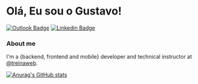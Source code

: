 # Olá, Eu sou o Gustavo!

[![Outlook Badge](https://img.shields.io/badge/Microsoft_Outlook-0078D4?style=for-the-badge&logo=microsoft-outlook&logoColor=white)](gustavo_henriquedepaula@hotmail.com)
[![Linkedin Badge](https://img.shields.io/badge/LinkedIn-0077B5?style=for-the-badge&logo=linkedin&logoColor=white)](https://www.linkedin.com/in/gustavo-h-a-de-paula/)

### About me
I'm a {backend, frontend and mobile} developer and technical instructor at [@treinaweb](https://www.treinaweb.com.br/).

[![Anurag's GitHub stats](https://github-readme-stats.vercel.app/api?username=GustavoHenriqueP&show_icons=true&theme=radical)]([https://github.com/anuraghazra/github-readme-stats](https://github.com/GustavoHenriqueP))
